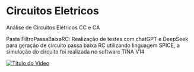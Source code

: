 # Circuitos Eletricos
Análise de Circuitos Elétricos CC e CA

Pasta FiltroPassaBaixaRC: 
Realização de testes com chatGPT e DeepSeek para geração de circuito passa baixa RC utilizando linguagem SPICE, a simulação do circuito foi realizada no software TINA V14

[![Título do Vídeo](https://img.youtube.com/vi/kenVlPUm7Jg/maxresdefault.jpg)](https://www.youtube.com/watch?v=kenVlPUm7Jg)
